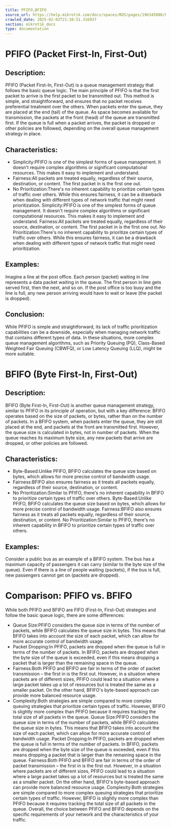 ```yaml
---
title: PFIFO,BFIFO
source_url: https://help.mikrotik.com/docs/spaces/ROS/pages/196345880/PFIFO+BFIFO,
crawled_date: 2025-02-02T21:10:51.316937
section: mikrotik_docs
type: documentation
---
```


# PFIFO (Packet First-In, First-Out)
## Description:
PFIFO (Packet First-In, First-Out) is a queue management strategy that follows the basic queue logic. The main principle of PFIFO is that the first packet to arrive is the first packet to be transmitted out. This method is simple, and straightforward, and ensures that no packet receives preferential treatment over the others.
When packets enter the queue, they are placed at the end (tail) of the queue. As space becomes available for transmission, the packets at the front (head) of the queue are transmitted first. If the queue is full when a packet arrives, the packet is dropped or other policies are followed, depending on the overall queue management strategy in place.
## Characteristics:
* Simplicity:PFIFO is one of the simplest forms of queue management. It doesn't require complex algorithms or significant computational resources. This makes it easy to implement and understand.
* Fairness:All packets are treated equally, regardless of their source, destination, or content. The first packet in is the first one out.
* No Prioritization:There's no inherent capability to prioritize certain types of traffic over others. While this ensures fairness, it can be a drawback when dealing with different types of network traffic that might need prioritization.
Simplicity:PFIFO is one of the simplest forms of queue management. It doesn't require complex algorithms or significant computational resources. This makes it easy to implement and understand.
Fairness:All packets are treated equally, regardless of their source, destination, or content. The first packet in is the first one out.
No Prioritization:There's no inherent capability to prioritize certain types of traffic over others. While this ensures fairness, it can be a drawback when dealing with different types of network traffic that might need prioritization.
## Examples:
Imagine a line at the post office. Each person (packet) waiting in line represents a data packet waiting in the queue. The first person in line gets served first, then the next, and so on. If the post office is too busy and the line is full, any new person arriving would have to wait or leave (the packet is dropped).
## Conclusion:
While PFIFO is simple and straightforward, its lack of traffic prioritization capabilities can be a downside, especially when managing network traffic that contains different types of data. In these situations, more complex queue management algorithms, such as Priority Queuing (PQ), Class-Based Weighted Fair Queuing (CBWFQ), or Low Latency Queuing (LLQ), might be more suitable.
# BFIFO (Byte First-In, First-Out)
## Description:
BFIFO (Byte First-In, First-Out) is another queue management strategy, similar to PFIFO in its principle of operation, but with a key difference: BFIFO operates based on the size of packets, or bytes, rather than on the number of packets.
In a BFIFO system, when packets enter the queue, they are still placed at the end, and packets at the front are transmitted first. However, the queue size is calculated in bytes, not in number of packets. When the queue reaches its maximum byte size, any new packets that arrive are dropped, or other policies are followed.
## Characteristics:
* Byte-Based:Unlike PFIFO, BFIFO calculates the queue size based on bytes, which allows for more precise control of bandwidth usage.
* Fairness:BFIFO also ensures fairness as it treats all packets equally, regardless of their source, destination, or content.
* No Prioritization:Similar to PFIFO, there's no inherent capability in BFIFO to prioritize certain types of traffic over others.
Byte-Based:Unlike PFIFO, BFIFO calculates the queue size based on bytes, which allows for more precise control of bandwidth usage.
Fairness:BFIFO also ensures fairness as it treats all packets equally, regardless of their source, destination, or content.
No Prioritization:Similar to PFIFO, there's no inherent capability in BFIFO to prioritize certain types of traffic over others.
## Examples:
Consider a public bus as an example of a BFIFO system. The bus has a maximum capacity of passengers it can carry (similar to the byte size of the queue). Even if there is a line of people waiting (packets), if the bus is full, new passengers cannot get on (packets are dropped).
# Comparison: PFIFO vs. BFIFO
While both PFIFO and BFIFO are FIFO (First-In, First-Out) strategies and follow the basic queue logic, there are some differences:
* Queue Size:PFIFO considers the queue size in terms of the number of packets, while BFIFO calculates the queue size in bytes. This means that BFIFO takes into account the size of each packet, which can allow for more accurate control of bandwidth usage.
* Packet Dropping:In PFIFO, packets are dropped when the queue is full in terms of the number of packets. In BFIFO, packets are dropped when the byte size of the queue is exceeded, even if this means dropping a packet that is larger than the remaining space in the queue.
* Fairness:Both PFIFO and BFIFO are fair in terms of the order of packet transmission – the first in is the first out. However, in a situation where packets are of different sizes, PFIFO could lead to a situation where a large packet takes up a lot of resources but is treated the same as a smaller packet. On the other hand, BFIFO's byte-based approach can provide more balanced resource usage.
* Complexity:Both strategies are simple compared to more complex queuing strategies that prioritize certain types of traffic. However, BFIFO is slightly more complex than PFIFO because it requires tracking the total size of all packets in the queue.
Queue Size:PFIFO considers the queue size in terms of the number of packets, while BFIFO calculates the queue size in bytes. This means that BFIFO takes into account the size of each packet, which can allow for more accurate control of bandwidth usage.
Packet Dropping:In PFIFO, packets are dropped when the queue is full in terms of the number of packets. In BFIFO, packets are dropped when the byte size of the queue is exceeded, even if this means dropping a packet that is larger than the remaining space in the queue.
Fairness:Both PFIFO and BFIFO are fair in terms of the order of packet transmission – the first in is the first out. However, in a situation where packets are of different sizes, PFIFO could lead to a situation where a large packet takes up a lot of resources but is treated the same as a smaller packet. On the other hand, BFIFO's byte-based approach can provide more balanced resource usage.
Complexity:Both strategies are simple compared to more complex queuing strategies that prioritize certain types of traffic. However, BFIFO is slightly more complex than PFIFO because it requires tracking the total size of all packets in the queue.
Overall, the choice between PFIFO and BFIFO depends on the specific requirements of your network and the characteristics of your traffic.